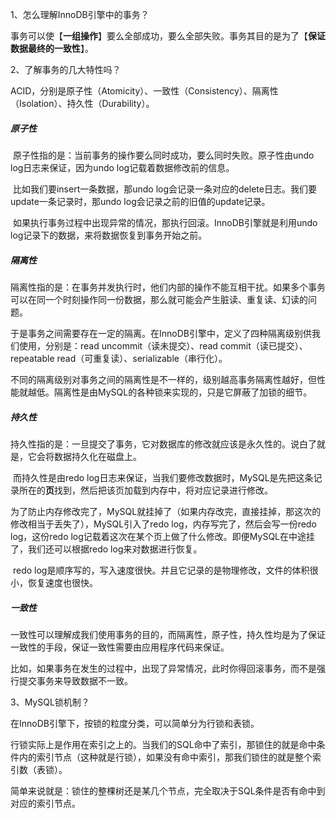 1、怎么理解InnoDB引擎中的事务？

事务可以使【**一组操作**】要么全部成功，要么全部失败。事务其目的是为了【**保证数据最终的一致性**】。

2、了解事务的几大特性吗？

ACID，分别是原子性（Atomicity）、一致性（Consistency）、隔离性（Isolation）、持久性（Durability）。

##### 原子性

​		原子性指的是：当前事务的操作要么同时成功，要么同时失败。原子性由undo log日志来保证，因为undo log记载着数据修改前的信息。

​		比如我们要insert一条数据，那undo log会记录一条对应的delete日志。我们要update一条记录时，那undo log会记录之前的旧值的update记录。

​		如果执行事务过程中出现异常的情况，那执行回滚。InnoDB引擎就是利用undo log记录下的数据，来将数据恢复到事务开始之前。

##### 隔离性

​		隔离性指的是：在事务并发执行时，他们内部的操作不能互相干扰。如果多个事务可以在同一个时刻操作同一份数据，那么就可能会产生脏读、重复读、幻读的问题。

​		于是事务之间需要存在一定的隔离。在InnoDB引擎中，定义了四种隔离级别供我们使用，分别是：read uncommit（读未提交）、read commit（读已提交）、repeatable read（可重复读）、serializable（串行化）。

​		不同的隔离级别对事务之间的隔离性是不一样的，级别越高事务隔离性越好，但性能就越低。隔离性是由MySQL的各种锁来实现的，只是它屏蔽了加锁的细节。

##### 持久性

​		持久性指的是：一旦提交了事务，它对数据库的修改就应该是永久性的。说白了就是，它会将数据持久化在磁盘上。

​		而持久性是由redo log日志来保证，当我们要修改数据时，MySQL是先把这条记录所在的**页**找到，然后把该页加载到内存中，将对应记录进行修改。

​		为了防止内存修改完了，MySQL就挂掉了（如果内存改完，直接挂掉，那这次的修改相当于丢失了），MySQL引入了redo log，内存写完了，然后会写一份redo log，这份redo log记载着这次在某个页上做了什么修改。即便MySQL在中途挂了，我们还可以根据redo log来对数据进行恢复。

​		redo log是顺序写的，写入速度很快。并且它记录的是物理修改，文件的体积很小，恢复速度也很快。

##### 一致性

​		一致性可以理解成我们使用事务的目的，而隔离性，原子性，持久性均是为了保证一致性的手段，保证一致性需要由应用程序代码来保证。

​		比如，如果事务在发生的过程中，出现了异常情况，此时你得回滚事务，而不是强行提交事务来导致数据不一致。

3、MySQL锁机制？

在InnoDB引擎下，按锁的粒度分类，可以简单分为行锁和表锁。

行锁实际上是作用在索引之上的。当我们的SQL命中了索引，那锁住的就是命中条件内的索引节点（这种就是行锁），如果没有命中索引，那我们锁住的就是整个索引数（表锁）。

简单来说就是：锁住的整棵树还是某几个节点，完全取决于SQL条件是否有命中到对应的索引节点。